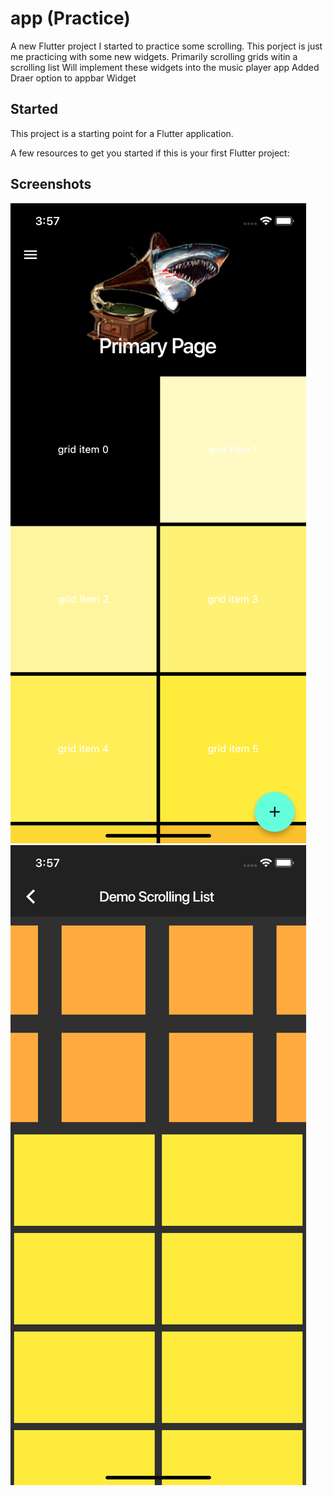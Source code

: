 # app (Practice)

A new Flutter project I started to practice some scrolling.
This porject is just me practicing with some new widgets.
Primarily scrolling grids witin a scrolling list 
Will implement these widgets into the music player app
Added Draer option to appbar Widget 
## Started

This project is a starting point for a Flutter application.

A few resources to get you started if this is your first Flutter project:

## Screenshots 

![ScreenShot 1](assets/screen1.png)
![ScreenShot 2](assets/screen2.png)